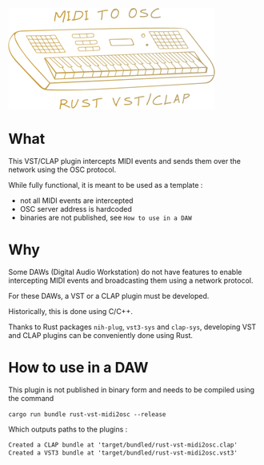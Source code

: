 ![alt text](./logo.png)

# What

This VST/CLAP plugin intercepts MIDI events and
sends them over the network using the OSC protocol.

While fully functional, it is meant to be used as a template :
- not all MIDI events are intercepted
- OSC server address is hardcoded
- binaries are not published, see `How to use in a DAW`

# Why 

Some DAWs (Digital Audio Workstation) do not have features
to enable intercepting MIDI events and broadcasting
them using a network protocol.

For these DAWs, a VST or a CLAP plugin must be developed.

Historically, this is done using C/C++.

Thanks to Rust packages `nih-plug`, `vst3-sys` and `clap-sys`, developing
VST and CLAP plugins can be conveniently done using Rust.

# How to use in a DAW

This plugin is not published in binary form and needs to be compiled
using the command 

`cargo run bundle rust-vst-midi2osc --release`

Which outputs paths to the plugins :

```
Created a CLAP bundle at 'target/bundled/rust-vst-midi2osc.clap'
Created a VST3 bundle at 'target/bundled/rust-vst-midi2osc.vst3'
```





